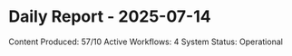 # Daily Report - 2025-07-14

Content Produced: 57/10
Active Workflows: 4
System Status: Operational

